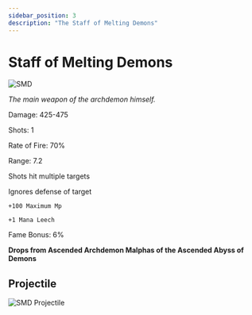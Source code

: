 ```yaml
---
sidebar_position: 3
description: "The Staff of Melting Demons"
---
```


# Staff of Melting Demons

![SMD](https://vwiki.valorserver.com/api/item/picture/staff%20of%20melting%20demons)

<i>The main weapon of the archdemon himself.</i>

Damage: 425-475

Shots: 1

Rate of Fire: 70%

Range: 7.2

Shots hit multiple targets

Ignores defense of target

    +100 Maximum Mp
    
    +1 Mana Leech
    
Fame Bonus: 6%

**Drops from Ascended Archdemon Malphas of the Ascended Abyss of Demons**

## Projectile

![SMD Projectile](https://user-images.githubusercontent.com/106563707/178049729-db180b87-0871-47fb-9a5f-fe52bbc95d42.png)
